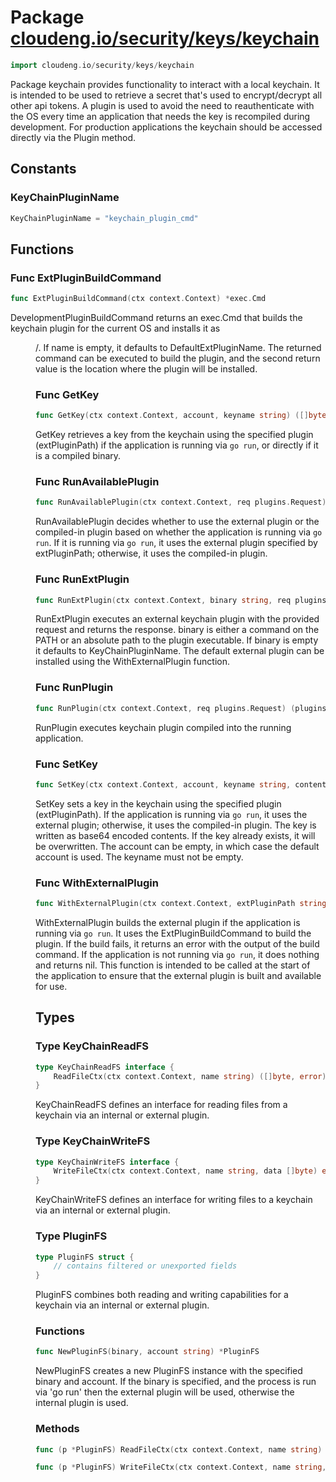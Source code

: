 # Package [cloudeng.io/security/keys/keychain](https://pkg.go.dev/cloudeng.io/security/keys/keychain?tab=doc)

```go
import cloudeng.io/security/keys/keychain
```

Package keychain provides functionality to interact with a local keychain.
It is intended to be used to retrieve a secret that's used to
encrypt/decrypt all other api tokens. A plugin is used to avoid the need
to reauthenticate with the OS every time an application that needs the key
is recompiled during development. For production applications the keychain
should be accessed directly via the Plugin method.

## Constants
### KeyChainPluginName
```go
KeyChainPluginName = "keychain_plugin_cmd"

```



## Functions
### Func ExtPluginBuildCommand
```go
func ExtPluginBuildCommand(ctx context.Context) *exec.Cmd
```
DevelopmentPluginBuildCommand returns an exec.Cmd that builds the keychain
plugin for the current OS and installs it as <dir>/<name>. If name is empty,
it defaults to DefaultExtPluginName. The returned command can be executed
to build the plugin, and the second return value is the location where the
plugin will be installed.

### Func GetKey
```go
func GetKey(ctx context.Context, account, keyname string) ([]byte, error)
```
GetKey retrieves a key from the keychain using the specified plugin
(extPluginPath) if the application is running via `go run`, or directly if
it is a compiled binary.

### Func RunAvailablePlugin
```go
func RunAvailablePlugin(ctx context.Context, req plugins.Request) (plugins.Response, error)
```
RunAvailablePlugin decides whether to use the external plugin or the
compiled-in plugin based on whether the application is running via `go run`.
If it is running via `go run`, it uses the external plugin specified by
extPluginPath; otherwise, it uses the compiled-in plugin.

### Func RunExtPlugin
```go
func RunExtPlugin(ctx context.Context, binary string, req plugins.Request) (plugins.Response, error)
```
RunExtPlugin executes an external keychain plugin with the provided request
and returns the response. binary is either a command on the PATH or an
absolute path to the plugin executable. If binary is empty it defaults to
KeyChainPluginName. The default external plugin can be installed using the
WithExternalPlugin function.

### Func RunPlugin
```go
func RunPlugin(ctx context.Context, req plugins.Request) (plugins.Response, error)
```
RunPlugin executes keychain plugin compiled into the running application.

### Func SetKey
```go
func SetKey(ctx context.Context, account, keyname string, contents []byte) error
```
SetKey sets a key in the keychain using the specified plugin
(extPluginPath). If the application is running via `go run`, it uses the
external plugin; otherwise, it uses the compiled-in plugin. The key is
written as base64 encoded contents. If the key already exists, it will be
overwritten. The account can be empty, in which case the default account is
used. The keyname must not be empty.

### Func WithExternalPlugin
```go
func WithExternalPlugin(ctx context.Context, extPluginPath string) error
```
WithExternalPlugin builds the external plugin if the application is running
via `go run`. It uses the ExtPluginBuildCommand to build the plugin. If
the build fails, it returns an error with the output of the build command.
If the application is not running via `go run`, it does nothing and returns
nil. This function is intended to be called at the start of the application
to ensure that the external plugin is built and available for use.



## Types
### Type KeyChainReadFS
```go
type KeyChainReadFS interface {
	ReadFileCtx(ctx context.Context, name string) ([]byte, error)
}
```
KeyChainReadFS defines an interface for reading files from a keychain via an
internal or external plugin.


### Type KeyChainWriteFS
```go
type KeyChainWriteFS interface {
	WriteFileCtx(ctx context.Context, name string, data []byte) error
}
```
KeyChainWriteFS defines an interface for writing files to a keychain via an
internal or external plugin.


### Type PluginFS
```go
type PluginFS struct {
	// contains filtered or unexported fields
}
```
PluginFS combines both reading and writing capabilities for a keychain via
an internal or external plugin.

### Functions

```go
func NewPluginFS(binary, account string) *PluginFS
```
NewPluginFS creates a new PluginFS instance with the specified binary and
account. If the binary is specified, and the process is run via 'go run'
then the external plugin will be used, otherwise the internal plugin is
used.



### Methods

```go
func (p *PluginFS) ReadFileCtx(ctx context.Context, name string) ([]byte, error)
```


```go
func (p *PluginFS) WriteFileCtx(ctx context.Context, name string, data []byte) error
```







